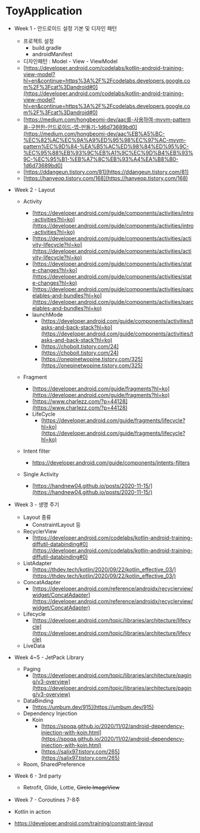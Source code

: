 # ToyApplication

- Week 1 - 안드로이드 설정 기본 및 디자인 패턴
    - 프로젝트 설정
        - build.gradle
        - androidManifest
    - 디자인패턴 : Model - View - ViewModel
    - [https://developer.android.com/codelabs/kotlin-android-training-view-model?hl=en&continue=https%3A%2F%2Fcodelabs.developers.google.com%2F%3Fcat%3Dandroid#0](https://developer.android.com/codelabs/kotlin-android-training-view-model?hl=en&continue=https%3A%2F%2Fcodelabs.developers.google.com%2F%3Fcat%3Dandroid#0)
    - [https://medium.com/hongbeomi-dev/aac를-사용하여-mvvm-pattern을-구현한-안드로이드-앱-만들기-1d6d73689bd0](https://medium.com/hongbeomi-dev/aac%EB%A5%BC-%EC%82%AC%EC%9A%A9%ED%95%98%EC%97%AC-mvvm-pattern%EC%9D%84-%EA%B5%AC%ED%98%84%ED%95%9C-%EC%95%88%EB%93%9C%EB%A1%9C%EC%9D%B4%EB%93%9C-%EC%95%B1-%EB%A7%8C%EB%93%A4%EA%B8%B0-1d6d73689bd0)
    - [https://ddangeun.tistory.com/81](https://ddangeun.tistory.com/81)
    - [https://hanyeop.tistory.com/168](https://hanyeop.tistory.com/168)
- Week 2 - Layout
    - Activity
        - [https://developer.android.com/guide/components/activities/intro-activities?hl=ko](https://developer.android.com/guide/components/activities/intro-activities?hl=ko)
        - [https://developer.android.com/guide/components/activities/activity-lifecycle?hl=ko](https://developer.android.com/guide/components/activities/activity-lifecycle?hl=ko)
        - [https://developer.android.com/guide/components/activities/state-changes?hl=ko](https://developer.android.com/guide/components/activities/state-changes?hl=ko)
        - [https://developer.android.com/guide/components/activities/parcelables-and-bundles?hl=ko](https://developer.android.com/guide/components/activities/parcelables-and-bundles?hl=ko)
        - launchMode
            - [https://developer.android.com/guide/components/activities/tasks-and-back-stack?hl=ko](https://developer.android.com/guide/components/activities/tasks-and-back-stack?hl=ko)
            - [https://choboit.tistory.com/24](https://choboit.tistory.com/24)
            - [https://onepinetwopine.tistory.com/325](https://onepinetwopine.tistory.com/325)
    - Fragment
        - [https://developer.android.com/guide/fragments?hl=ko](https://developer.android.com/guide/fragments?hl=ko)
        - [https://www.charlezz.com/?p=44128](https://www.charlezz.com/?p=44128)
        - LifeCycle
            - [https://developer.android.com/guide/fragments/lifecycle?hl=ko](https://developer.android.com/guide/fragments/lifecycle?hl=ko)

    - Intent filter
        - https://developer.android.com/guide/components/intents-filters
    - Single Activity
        - [https://handnew04.github.io/posts/2020-11-15/](https://handnew04.github.io/posts/2020-11-15/)


- Week 3 - 생명 주기
    - Layout 종류
        - ConstraintLayout 등
    - RecyclerView
        - [https://developer.android.com/codelabs/kotlin-android-training-diffutil-databinding#0](https://developer.android.com/codelabs/kotlin-android-training-diffutil-databinding#0)
    - ListAdapter
        - [https://thdev.tech/kotlin/2020/09/22/kotlin_effective_03/](https://thdev.tech/kotlin/2020/09/22/kotlin_effective_03/)
    - ConcatAdapter
        - [https://developer.android.com/reference/androidx/recyclerview/widget/ConcatAdapter](https://developer.android.com/reference/androidx/recyclerview/widget/ConcatAdapter)
    - Lifecycle
        - [https://developer.android.com/topic/libraries/architecture/lifecycle](https://developer.android.com/topic/libraries/architecture/lifecycle)
    - LiveData
- Week 4~5 - JetPack Library
    - Paging
        - [https://developer.android.com/topic/libraries/architecture/paging/v3-overview](https://developer.android.com/topic/libraries/architecture/paging/v3-overview)
    - DataBinding
        - [https://umbum.dev/915](https://umbum.dev/915)
    - Dependency Injection
        - Koin
            - [https://spoqa.github.io/2020/11/02/android-dependency-injection-with-koin.html](https://spoqa.github.io/2020/11/02/android-dependency-injection-with-koin.html)
            - [https://salix97.tistory.com/265](https://salix97.tistory.com/265)
    - Room, SharedPreference
- Week 6 - 3rd party
    - Retrofit, Glide, Lottie, ~~Circle ImageView~~
- Week 7 - Coroutines 7-8주


- Kotlin in action

- https://developer.android.com/training/constraint-layout